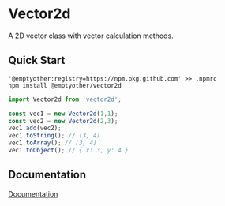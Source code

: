 # Vector2d

A 2D vector class with vector calculation methods.

## Quick Start

```npm
'@emptyother:registry=https://npm.pkg.github.com' >> .npmrc
npm install @emptyother/vector2d
```

```typescript
import Vector2d from 'vector2d';

const vec1 = new Vector2d(1,1);
const vec2 = new Vector2d(2,3);
vec1.add(vec2);
vec1.toString(); // (3, 4)
vec1.toArray(); // [3, 4]
vec1.toObject(); // { x: 3, y: 4 }
```

## Documentation

[Documentation][docs]

[docs]: /docs/classes/_vector2d_.vector2d.md
